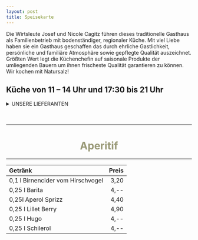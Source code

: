 ```yaml
---
layout: post
title: Speisekarte
---
```

Die Wirtsleute Josef und Nicole Cagitz führen dieses traditionelle Gasthaus als
Familienbetrieb mit bodenständiger, regionaler Küche. Mit viel Liebe haben sie ein
Gasthaus geschaffen das durch ehrliche Gastlichkeit, persönliche und familiäre
Atmosphäre sowie gepflegte Qualität auszeichnet. Größten Wert legt die Küchenchefin
auf saisonale Produkte der umliegenden Bauern um ihnen frischeste Qualität
garantieren zu können.
Wir kochen mit Natursalz! 

##  Küche von 11 – 14 Uhr und 17:30 bis 21 Uhr


<details>
<summary> UNSERE LIEFERANTEN</summary>

- **Saibling/Karpfen** Fischerei Taschner, Schleißheim
- **Karpfenfilet** Fischerei Haas, Schiedlberg
- **Schwein/Kalb/Rind** Fleischhauerei Weiß, Hörsching
- **Schwein** Fleischhauerei Steiner, Marchtrenk
- **Rindfleisch** Biohof Pacher, Spital/Phyrn (Mutterkuhhaltung)
- **Wild** Jagdgenossenschaften Steinhaus/Molln/Sipachzell, Hörsching/Traun
- **Hendl/Pute** Wech, St. Andrä/Lavanttal
- **Milch/Michprodukte** aus Österreich mit AMA Gütesiegel
- **Eier** Hochleitner Gunskirchen
- **Kartoffel** Buschmüllerhof, Rutzing
- **Spargel** Stöttingerhof, Rufling
- **Gemüse, Salat** Neulingerhof, Hörsching
- **Natursalz** Salzkontor, St. Wolfgang
- **Gebäck** Bäckerei Resch & frisch, Wels
- **Brot** Bäckerei Bauer, Marchtrenk
- **Kernöl** Steinhausergut, Oftering
- **Schnaps** 
    + Reisetbauer, Axberg
    + Rohrhuber, Wilhering
    + Höhlhubmerhof, Rutzing
- **Most /Apfelsaft** Stockingerhof, Gunskirchen
 
  </details>
  <br>
  <br>
------
 # <center style="color:#999977">Aperitif</center>
------
Getränk | Preis
:--- | ---:
0,1 l Birnencider  vom Hirschvogel | 3,20 
0,25 l Barita | 4,--
0,25l Aperol Sprizz | 4,40
0,25 l Lillet Berry | 4,90
0,25 l Hugo | 4,--
0,25 l Schilerol | 4,--